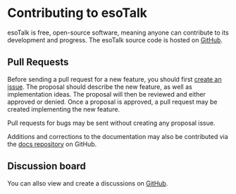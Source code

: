 # Contributing to esoTalk

esoTalk is free, open-source software, meaning anyone can contribute to its development and progress. The esoTalk source code is hosted on [GitHub](https://github.com/madromas/esoTalk-v3).

## Pull Requests

Before sending a pull request for a new feature, you should first [create an issue](https://github.com/madromas/esoTalk-v3/issues). The proposal should describe the new feature, as well as implementation ideas. The proposal will then be reviewed and either approved or denied. Once a proposal is approved, a pull request may be created implementing the new feature.

Pull requests for bugs may be sent without creating any proposal issue.

Additions and corrections to the documentation may also be contributed via the [docs repository](https://github.com/madromas/esotalk_docs) on GitHub.

## Discussion board

You can allso view and create a discussions on [GitHub](https://github.com/madromas/esoTalk-v3/discussions).